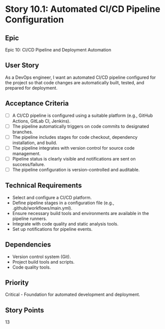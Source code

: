 # Story 10.1: Automated CI/CD Pipeline Configuration

## Epic

Epic 10: CI/CD Pipeline and Deployment Automation

## User Story

As a DevOps engineer, I want an automated CI/CD pipeline configured for the project so that code changes are automatically built, tested, and prepared for deployment.

## Acceptance Criteria

- [ ] A CI/CD pipeline is configured using a suitable platform (e.g., GitHub Actions, GitLab CI, Jenkins).
- [ ] The pipeline automatically triggers on code commits to designated branches.
- [ ] The pipeline includes stages for code checkout, dependency installation, and build.
- [ ] The pipeline integrates with version control for source code management.
- [ ] Pipeline status is clearly visible and notifications are sent on success/failure.
- [ ] The pipeline configuration is version-controlled and auditable.

## Technical Requirements

- Select and configure a CI/CD platform.
- Define pipeline stages in a configuration file (e.g., .github/workflows/main.yml).
- Ensure necessary build tools and environments are available in the pipeline runners.
- Integrate with code quality and static analysis tools.
- Set up notifications for pipeline events.

## Dependencies

- Version control system (Git).
- Project build tools and scripts.
- Code quality tools.

## Priority

Critical - Foundation for automated development and deployment.

## Story Points

13
